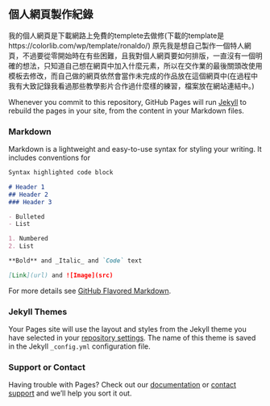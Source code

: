 ## 個人網頁製作紀錄

我的個人網頁是下載網路上免費的templete去做修(下載的template是https://colorlib.com/wp/template/ronaldo/)
    原先我是想自己製作一個特人網頁，不過要從零開始時在有些困難，且我對個人網頁要如何排版，一直沒有一個明確的想法，只知道自己想在網頁中加入什麼元素，所以在交作業的最後關頭改使用模板去修改，而自己做的網頁依然會當作未完成的作品放在這個網頁中(在過程中我有大致記錄我看過那些教學影片合作過什麼樣的練習，檔案放在網站連結中。)

Whenever you commit to this repository, GitHub Pages will run [Jekyll](https://jekyllrb.com/) to rebuild the pages in your site, from the content in your Markdown files.

### Markdown

Markdown is a lightweight and easy-to-use syntax for styling your writing. It includes conventions for

```markdown
Syntax highlighted code block

# Header 1
## Header 2
### Header 3

- Bulleted
- List

1. Numbered
2. List

**Bold** and _Italic_ and `Code` text

[Link](url) and ![Image](src)
```

For more details see [GitHub Flavored Markdown](https://guides.github.com/features/mastering-markdown/).

### Jekyll Themes

Your Pages site will use the layout and styles from the Jekyll theme you have selected in your [repository settings](https://github.com/harry1427/harry1427.github.io/settings). The name of this theme is saved in the Jekyll `_config.yml` configuration file.

### Support or Contact

Having trouble with Pages? Check out our [documentation](https://help.github.com/categories/github-pages-basics/) or [contact support](https://github.com/contact) and we’ll help you sort it out.
